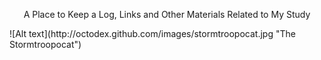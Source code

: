<p style="text-align: center;"> A Place to Keep a Log, Links and Other Materials Related to My Study </p>
![Alt text](http://octodex.github.com/images/stormtroopocat.jpg "The Stormtroopocat")
